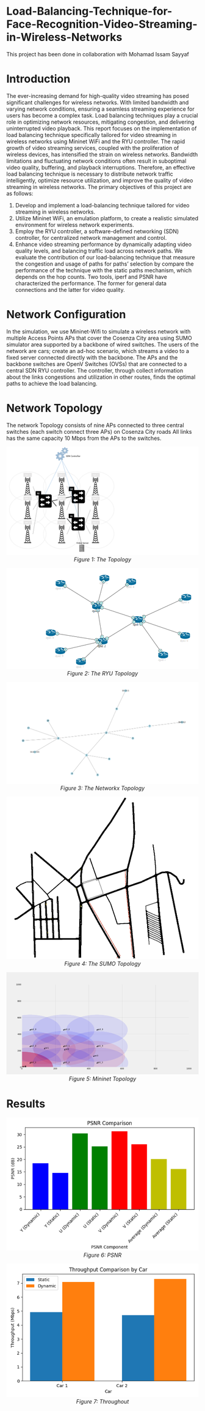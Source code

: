 # Load-Balancing-Technique-for-Face-Recognition-Video-Streaming-in-Wireless-Networks
This project has been done in collaboration with Mohamad Issam Sayyaf

# Introduction
The ever-increasing demand for high-quality video streaming has posed significant challenges for wireless networks. With limited bandwidth and varying network conditions, ensuring a seamless streaming experience for users has become a complex task. Load balancing techniques play a crucial role in optimizing network resources, mitigating congestion, and delivering uninterrupted video playback. This report focuses on the implementation of load balancing technique specifically tailored for video streaming in wireless networks using Mininet WiFi and the RYU controller.
The rapid growth of video streaming services, coupled with the proliferation of wireless devices, has intensified the strain on wireless networks. Bandwidth limitations and fluctuating network conditions often result in suboptimal video quality, buffering, and playback interruptions. Therefore, an effective load balancing technique is necessary to distribute network traffic intelligently, optimize resource utilization, and improve the quality of video streaming in wireless networks.
The primary objectives of this project are as follows:
1. Develop and implement a load-balancing technique tailored for video streaming in wireless networks.
2. Utilize Mininet WiFi, an emulation platform, to create a realistic simulated environment for wireless network experiments.
3. Employ the RYU controller, a software-defined networking (SDN) controller, for centralized network management and control.
4. Enhance video streaming performance by dynamically adapting video quality levels, and balancing traffic load across network paths.
We evaluate the contribution of our load-balancing technique that measure the congestion and usage of paths for paths’ selection by compare the performance of the technique with the static paths mechanism, which depends on the hop counts.
Two tools, iperf and PSNR have characterized the performance. The former for general data connections and the latter for video quality.

# Network Configuration
In the simulation, we use Mininet-Wifi to simulate a wireless network with multiple Access Points APs that cover the Cosenza City area using SUMO simulator area supported by a backbone of wired switches. The users of the network are cars; create an ad-hoc scenario, which streams a video to a fixed server connected directly with the backbone. The APs and the backbone switches are OpenV Switches (OVSs) that are connected to a central SDN RYU controller.
The controller, through collect information about the links congestions and utilization in other routes, finds the optimal paths to achieve the load balancing.

# Network Topology 
The network Topology consists of nine APs connected to three central switches (each switch connect three APs) on Cosenza City roads
All links has the same capacity 10 Mbps from the APs to the switches.

<p align="center">
  <img src="https://github.com/ahmad2nawras/Load-Balancing-Technique-for-Face-Recognition-Video-Streaming-in-Wireless-Networks/blob/843e6782cd72e0b1d19345d7c69c6e69a69a4d43/Images/topology.png" alt="alt text" width="width" height="height" />
  <br>
  <em>Figure 1: The Topology</em>
</p>


<p align="center">
  <img src="https://github.com/ahmad2nawras/Load-Balancing-Technique-for-Face-Recognition-Video-Streaming-in-Wireless-Networks/blob/70fc76b03286448cfa24bd49c7670041c64c1976/Images/RYU%20topo.png" alt="alt text" width="width" height="height" />
  <br>
  <em>Figure 2: The RYU Topology</em>
</p>


<p align="center">
  <img src="https://github.com/ahmad2nawras/Load-Balancing-Technique-for-Face-Recognition-Video-Streaming-in-Wireless-Networks/blob/70fc76b03286448cfa24bd49c7670041c64c1976/Images/netx%20topo.png" alt="alt text" width="width" height="height" />
  <br>
  <em>Figure 3: The Networkx Topology</em>
</p>


<p align="center">
  <img src="https://github.com/ahmad2nawras/Load-Balancing-Technique-for-Face-Recognition-Video-Streaming-in-Wireless-Networks/blob/70fc76b03286448cfa24bd49c7670041c64c1976/Images/SUMO%20topo.png" alt="alt text" width="width" height="height" />
  <br>
  <em>Figure 4: The SUMO Topology</em>
</p>


<p align="center">
  <img src="https://github.com/ahmad2nawras/Load-Balancing-Technique-for-Face-Recognition-Video-Streaming-in-Wireless-Networks/blob/70fc76b03286448cfa24bd49c7670041c64c1976/Images/mininet%20topo.png" alt="alt text" width="width" height="height" />
  <br>
  <em>Figure 5: Mininet Topology</em>
</p>

# Results

<p align="center">
  <img src="https://github.com/ahmad2nawras/Load-Balancing-Technique-for-Face-Recognition-Video-Streaming-in-Wireless-Networks/blob/70fc76b03286448cfa24bd49c7670041c64c1976/Images/PSNR.png" alt="alt text" width="width" height="height" />
  <br>
  <em>Figure 6: PSNR</em>
</p>

<p align="center">
  <img src="https://github.com/ahmad2nawras/Load-Balancing-Technique-for-Face-Recognition-Video-Streaming-in-Wireless-Networks/blob/70fc76b03286448cfa24bd49c7670041c64c1976/Images/throughput.png" alt="alt text" width="width" height="height" />
  <br>
  <em>Figure 7: Throughout</em>
</p>

